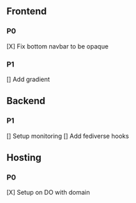 ## Frontend
### P0
[X] Fix bottom navbar to be opaque
### P1
[] Add gradient 
## Backend
### P1
[] Setup monitoring
[] Add fediverse hooks
## Hosting
### P0
[X] Setup on DO with domain